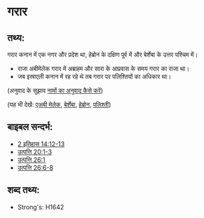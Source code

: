 # गरार #

## तथ्य: ##

​गरार कनान में एक नगर और प्रदेश था, हेब्रोन के दक्षिण पूर्व में और बेर्शेबा के उत्तर पश्चिम में।

* राजा अबीमेलेक गरार में अब्राहम और सारा के आप्रवास के समय गरार का राजा था।
* जब इस्राएली कनान में रह रहे थे तब गरार पर पलिश्तियों का अधिकार था।

(अनुवाद के सुझाव [नामों का अनुवाद कैसे करें](rc://en/ta/man/translate/translate-names))

(यह भी देखें: [एअबी मेलेक](../names/abimelech.md), [बेर्शेबा](../names/beersheba.md), [हेब्रोन](../names/hebron.md), [पलिश्ती](../names/philistines.md))

## बाइबल सन्दर्भ: ##

* [2 इतिहास 14:12-13](rc://en/tn/help/2ch/14/12)
* [उत्पत्ति 20:1-3](rc://en/tn/help/gen/20/01)
* [उत्पत्ति 26:1](rc://en/tn/help/gen/26/01)
* [उत्पत्ति 26:6-8](rc://en/tn/help/gen/26/06)

## शब्द तथ्य: ##

* Strong's: H1642
